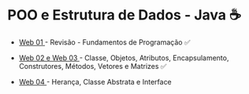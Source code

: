 # POO e Estrutura de Dados - Java :coffee:
<ul>
  <li><p> <a href="https://github.com/tatyane-calixto/poo-estrutura-de-dados/tree/main/Web%20I">Web 01 </a> - Revisão - Fundamentos de Programação &#9989;</p></li>
   <li><p> <a href="https://github.com/tatyane-calixto/poo-estrutura-de-dados/tree/main/Web%20II%20e%20Web%20III/Aula2/src/main/java/com/mycompany/aula2">Web 02 e Web 03 </a> - Classe, 
Objetos, Atributos, Encapsulamento, Construtores, Métodos, Vetores e Matrizes &#9989;</p></li>
 <li><p> <a href="#"> Web 04 </a> - Herança, Classe Abstrata e Interface</p></li>

</ul>
<!--- &#9989;-->
